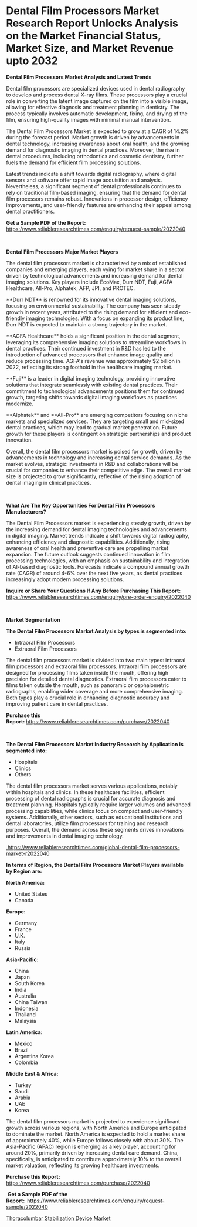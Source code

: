 <p><h1>Dental Film Processors Market Research Report Unlocks Analysis on the Market Financial Status, Market Size, and Market Revenue upto 2032</h1></p><p><strong>Dental Film Processors Market Analysis and Latest Trends</strong></p>
<p><p>Dental film processors are specialized devices used in dental radiography to develop and process dental X-ray films. These processors play a crucial role in converting the latent image captured on the film into a visible image, allowing for effective diagnosis and treatment planning in dentistry. The process typically involves automatic development, fixing, and drying of the film, ensuring high-quality images with minimal manual intervention.</p><p>The Dental Film Processors Market is expected to grow at a CAGR of 14.2% during the forecast period. Market growth is driven by advancements in dental technology, increasing awareness about oral health, and the growing demand for diagnostic imaging in dental practices. Moreover, the rise in dental procedures, including orthodontics and cosmetic dentistry, further fuels the demand for efficient film processing solutions.</p><p>Latest trends indicate a shift towards digital radiography, where digital sensors and software offer rapid image acquisition and analysis. Nevertheless, a significant segment of dental professionals continues to rely on traditional film-based imaging, ensuring that the demand for dental film processors remains robust. Innovations in processor design, efficiency improvements, and user-friendly features are enhancing their appeal among dental practitioners.</p></p>
<p><strong>Get a Sample PDF of the Report:&nbsp;</strong> <a href="https://www.reliableresearchtimes.com/enquiry/request-sample/2022040?utm_campaign=3322&utm_medium=2&utm_source=Github&utm_content=ia&utm_term=29032025&utm_id=dental-film-processors">https://www.reliableresearchtimes.com/enquiry/request-sample/2022040</a></p>
<p>&nbsp;</p>
<p><strong>Dental Film Processors Major Market Players</strong></p>
<p><p>The dental film processors market is characterized by a mix of established companies and emerging players, each vying for market share in a sector driven by technological advancements and increasing demand for dental imaging solutions. Key players include EcoMax, Durr NDT, Fuji, AGFA Healthcare, All-Pro, Alphatek, AFP, JPI, and PROTEC.</p><p>**Durr NDT** is renowned for its innovative dental imaging solutions, focusing on environmental sustainability. The company has seen steady growth in recent years, attributed to the rising demand for efficient and eco-friendly imaging technologies. With a focus on expanding its product line, Durr NDT is expected to maintain a strong trajectory in the market.</p><p>**AGFA Healthcare** holds a significant position in the dental segment, leveraging its comprehensive imaging solutions to streamline workflows in dental practices. Their continued investment in R&D has led to the introduction of advanced processors that enhance image quality and reduce processing time. AGFA's revenue was approximately $2 billion in 2022, reflecting its strong foothold in the healthcare imaging market.</p><p>**Fuji** is a leader in digital imaging technology, providing innovative solutions that integrate seamlessly with existing dental practices. Their commitment to technological advancements positions them for continued growth, targeting shifts towards digital imaging workflows as practices modernize.</p><p>**Alphatek** and **All-Pro** are emerging competitors focusing on niche markets and specialized services. They are targeting small and mid-sized dental practices, which may lead to gradual market penetration. Future growth for these players is contingent on strategic partnerships and product innovation.</p><p>Overall, the dental film processors market is poised for growth, driven by advancements in technology and increasing dental service demands. As the market evolves, strategic investments in R&D and collaborations will be crucial for companies to enhance their competitive edge. The overall market size is projected to grow significantly, reflective of the rising adoption of dental imaging in clinical practices.</p></p>
<p>&nbsp;</p>
<p><strong>What Are The Key Opportunities For Dental Film Processors Manufacturers?</strong></p>
<p><p>The Dental Film Processors market is experiencing steady growth, driven by the increasing demand for dental imaging technologies and advancements in digital imaging. Market trends indicate a shift towards digital radiography, enhancing efficiency and diagnostic capabilities. Additionally, rising awareness of oral health and preventive care are propelling market expansion. The future outlook suggests continued innovation in film processing technologies, with an emphasis on sustainability and integration of AI-based diagnostic tools. Forecasts indicate a compound annual growth rate (CAGR) of around 4-6% over the next five years, as dental practices increasingly adopt modern processing solutions.</p></p>
<p><strong>Inquire or Share Your Questions If Any Before Purchasing This Report:</strong> <a href="https://www.reliableresearchtimes.com/enquiry/pre-order-enquiry/2022040?utm_campaign=3322&utm_medium=2&utm_source=Github&utm_content=ia&utm_term=29032025&utm_id=dental-film-processors">https://www.reliableresearchtimes.com/enquiry/pre-order-enquiry/2022040</a></p>
<p>&nbsp;</p>
<p><strong>Market Segmentation</strong></p>
<p><strong>The Dental Film Processors Market Analysis by types is segmented into:</strong></p>
<p><ul><li>Intraoral Film Processors</li><li>Extraoral Film Processors</li></ul></p>
<p><p>The dental film processors market is divided into two main types: intraoral film processors and extraoral film processors. Intraoral film processors are designed for processing films taken inside the mouth, offering high precision for detailed dental diagnostics. Extraoral film processors cater to films taken outside the mouth, such as panoramic or cephalometric radiographs, enabling wider coverage and more comprehensive imaging. Both types play a crucial role in enhancing diagnostic accuracy and improving patient care in dental practices.</p></p>
<p><strong>Purchase this Report:&nbsp;</strong><a href="https://www.reliableresearchtimes.com/purchase/2022040?utm_campaign=3322&utm_medium=2&utm_source=Github&utm_content=ia&utm_term=29032025&utm_id=dental-film-processors">https://www.reliableresearchtimes.com/purchase/2022040</a></p>
<p>&nbsp;</p>
<p><strong>The Dental Film Processors Market Industry Research by Application is segmented into:</strong></p>
<p><ul><li>Hospitals</li><li>Clinics</li><li>Others</li></ul></p>
<p><p>The dental film processors market serves various applications, notably within hospitals and clinics. In these healthcare facilities, efficient processing of dental radiographs is crucial for accurate diagnosis and treatment planning. Hospitals typically require larger volumes and advanced processing capabilities, while clinics focus on compact and user-friendly systems. Additionally, other sectors, such as educational institutions and dental laboratories, utilize film processors for training and research purposes. Overall, the demand across these segments drives innovations and improvements in dental imaging technology.</p></p>
<p><a href="https://www.reliableresearchtimes.com/global-dental-film-processors-market-r2022040?utm_campaign=3322&utm_medium=2&utm_source=Github&utm_content=ia&utm_term=29032025&utm_id=dental-film-processors">&nbsp;https://www.reliableresearchtimes.com/global-dental-film-processors-market-r2022040</a></p>
<p><strong>In terms of Region, the Dental Film Processors Market Players available by Region are:</strong></p>
<p>
    <p> <strong> North America: </strong>
        <ul>
            <li>United States</li>
            <li>Canada</li>
        </ul>
        </p> 
    <p> <strong> Europe: </strong>
        <ul>
            <li>Germany</li>
            <li>France</li>
            <li>U.K.</li>
            <li>Italy</li>
            <li>Russia</li>
        </ul>
        </p> 
    <p> <strong> Asia-Pacific: </strong>
        <ul>
            <li>China</li>
            <li>Japan</li>
            <li>South Korea</li>
            <li>India</li>
            <li>Australia</li>
            <li>China Taiwan</li>
            <li>Indonesia</li>
            <li>Thailand</li>
            <li>Malaysia</li>
        </ul>
        </p> 
    <p> <strong> Latin America: </strong>
        <ul>
            <li>Mexico</li>
            <li>Brazil</li>
            <li>Argentina Korea</li>
            <li>Colombia</li>
        </ul>
        </p> 
    <p> <strong> Middle East & Africa: </strong>
        <ul>
            <li>Turkey</li>
            <li>Saudi</li>
            <li>Arabia</li>
            <li>UAE</li>
            <li>Korea</li>
        </ul>
    </p>
    </p>
<p><p>The dental film processors market is projected to experience significant growth across various regions, with North America and Europe anticipated to dominate the market. North America is expected to hold a market share of approximately 40%, while Europe follows closely with about 30%. The Asia-Pacific (APAC) region is emerging as a key player, accounting for around 20%, primarily driven by increasing dental care demand. China, specifically, is anticipated to contribute approximately 10% to the overall market valuation, reflecting its growing healthcare investments.</p></p>
<p><strong>Purchase this Report: </strong><a href="https://www.reliableresearchtimes.com/purchase/2022040?utm_campaign=3322&utm_medium=2&utm_source=Github&utm_content=ia&utm_term=29032025&utm_id=dental-film-processors">https://www.reliableresearchtimes.com/purchase/2022040</a></p>
<p>&nbsp;<strong>Get a Sample PDF of the Report:&nbsp;&nbsp;</strong><a href="https://www.reliableresearchtimes.com/enquiry/request-sample/2022040?utm_campaign=3322&utm_medium=2&utm_source=Github&utm_content=ia&utm_term=29032025&utm_id=dental-film-processors">https://www.reliableresearchtimes.com/enquiry/request-sample/2022040</a></p>
<p><strong></strong></p>
<p><p><a href="https://github.com/storcweithzg/Market-Research-Report-List-1/blob/main/thoracolumbar-stabilization-device-market.md?utm_campaign=3322&utm_medium=2&utm_source=Github&utm_content=ia&utm_term=29032025&utm_id=dental-film-processors">Thoracolumbar Stabilization Device Market</a></p></p>
